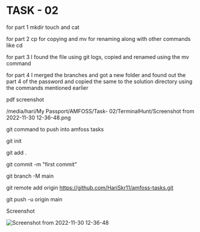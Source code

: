 # TASK - 02

for part 1 mkdir touch and cat

for part 2 cp for copying and mv for renaming along with other commands like cd

for part 3 I found the file using git logs, copied and renamed using the mv command

for part 4 I merged the branches and got a new folder and found out the part 4 of the password and copied the same to the solution directory using the commands mentioned earlier

pdf screenshot

/media/hari/My Passport/AMFOSS/Task- 02/TerminalHunt/Screenshot from 2022-11-30 12-36-48.png


git command to push into amfoss tasks

git init

git add .

git commit -m "first commit"

git branch -M main

git remote add origin https://github.com/HariSkr11/amfoss-tasks.git

git push -u origin main

Screenshot

![Screenshot from 2022-11-30 12-36-48](https://user-images.githubusercontent.com/98250904/210137269-4773da9d-1e03-4a30-a053-24e9025a7e3d.png)
